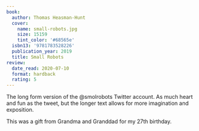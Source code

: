 ```yaml
---
book:
  author: Thomas Heasman-Hunt
  cover:
    name: small-robots.jpg
    size: 15159
    tint_color: '#68565e'
  isbn13: '9781783528226'
  publication_year: 2019
  title: Small Robots
review:
  date_read: 2020-07-10
  format: hardback
  rating: 5
---
```


The long form version of the @smolrobots Twitter account.
As much heart and fun as the tweet, but the longer text allows for more imagination and exposition.

This was a gift from Grandma and Granddad for my 27th birthday.